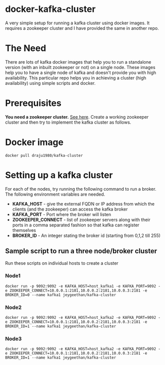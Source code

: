 # docker-kafka-cluster
A very simple setup for running a kafka cluster using docker images. It requires a zookeeper cluster and I have provided the same in another repo.

# The Need
There are lots of kafka docker images that help you to run a standalone version (with an inbuilt zookeeper or not) on a single node. These images help you to have a single node of kafka and doesn't provide you with high availability. This particular repo helps you in achieving a cluster (high availability) using simple scripts and docker.

# Prerequisites
**You need a zookeeper cluster.** [See here](https://github.com/draju1980/docker-zookeeper-cluster). Create a working zookeeper cluster and then try to implement the kafka cluster as follows.

# Docker image
```
docker pull draju1980/kafka-cluster
```

# Setting up a kafka cluster
For each of the nodes, try running the following command to run a broker. The following environment variables are needed.
* **KAFKA_HOST** - give the external FQDN or IP address from which the clients (and the zookeeper) can access the kafka broker
* **KAFKA_PORT** - Port where the broker will listen
* **ZOOKEEPER_CONNECT** - list of zookeeper servers along with their ports in a comma separated fashion so that kafka can register themselves
* **BROKER_ID** - An integer stating the broker id (starting from 0,1,2 till 255)

## Sample script to run a three node/broker cluster
Run these scripts on individual hosts to create a cluster
### Node1
```
docker run -p 9092:9092 -e KAFKA_HOST=host_kafka1 -e KAFKA_PORT=9092 -e ZOOKEEPER_CONNECT=10.0.0.1:2181,10.0.0.2:2181,10.0.0.3:2181 -e BROKER_ID=0 --name kafka1 jeygeethan/kafka-cluster
```
### Node2
```
docker run -p 9092:9092 -e KAFKA_HOST=host_kafka2 -e KAFKA_PORT=9092 -e ZOOKEEPER_CONNECT=10.0.0.1:2181,10.0.0.2:2181,10.0.0.3:2181 -e BROKER_ID=1 --name kafka1 jeygeethan/kafka-cluster
```

### Node3
```
docker run -p 9092:9092 -e KAFKA_HOST=host_kafka2 -e KAFKA_PORT=9092 -e ZOOKEEPER_CONNECT=10.0.0.1:2181,10.0.0.2:2181,10.0.0.3:2181 -e BROKER_ID=1 --name kafka1 jeygeethan/kafka-cluster
```
